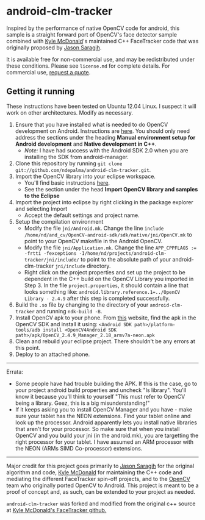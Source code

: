 android-clm-tracker
===================

Inspired by the performance of native OpenCV code for android, this sample is a straight forward port of OpenCV's face detector sample combined with [Kyle McDonald](http://kylemcdonald.net/)'s maintained C++ FaceTracker code that was originally proposed by [Jason Saragih](http://jsaragih.org/). 

It is available free for non-commercial use, and may be redistributed under these conditions. Please see `license.md` for complete details. For commercial use, [request a quote](http://facetracker.net/quote/).

## Getting it running

These instructions have been tested on Ubuntu 12.04 Linux. I suspect it will work on other architectures. Modify as necessary.

1. Ensure that you have installed what is needed to do OpenCV development on Android. Instructions are [here](http://docs.opencv.org/doc/tutorials/introduction/android_binary_package/android_dev_intro.html). You should only need address the sections under the heading __Manual environment setup for Android development__ and __Native development in C++__.
    - *Note:* I have had success with the Android SDK 2.0 when you are installing the SDK from android-manager.
2. Clone this repository by running `git clone git://github.com/ndepalma/android-clm-tracker.git`. 
3. Import the OpenCV library into your eclipse workspace.
    - You'll find basic instructions [here](http://docs.opencv.org/doc/tutorials/introduction/android_binary_package/O4A_SDK.html).
    - See the section under the head __Import OpenCV library and samples to the Eclipse__
4. Import the project into eclipse by right clicking in the package explorer and selecting Import
    - Accept the default settings and project name.
5. Setup the compilation environment
    - Modify the file `jni/Android.mk`. Change the line `include /home/nd/and_cv/OpenCV-android-sdk/sdk/native/jni/OpenCV.mk` to point to your OpenCV makefile in the Android OpenCV.
    - Modify the file `jni/Application.mk`. Change the line `APP_CPPFLAGS := -frtti -fexceptions -I/home/nd/projects/android-clm-tracker/jni/include/` to point to the absolute path of your android-clm-tracker `jni/include` directory.
    - Right click on the project properties and set up the project to be dependent in the C++ build on the OpenCV Library you imported in Step 3. In the file `project.properties`, it should contain a line that looks something like: `android.library.reference.1=../OpenCV Library - 2.4.9` after this step is completed successfully.
6. Build the `.so` file by changing to the directory of your `android-clm-tracker` and running `ndk-build -B`.
7. Install OpenCV apk to your phone. From [this](http://docs.opencv.org/doc/tutorials/introduction/android_binary_package/O4A_SDK.html) website, find the apk in the OpenCV SDK and install it using: `<Android SDK path>/platform-tools/adb install <OpenCV4Android SDK path>/apk/OpenCV_2.4.9_Manager_2.18_armv7a-neon.apk`
8. Clean and rebuild your eclipse project. There shouldn't be any errors at this point. 
9. Deploy to an attached phone.

---
Errata: 

* Some people have had trouble building the APK. If this is the case, go to your project android build properties and uncheck "Is library". You'll know it because you'll think to yourself "This must refer to OpenCV being a library. Geez, this is a big misunderstanding!"
* If it keeps asking you to install OpenCV Manager and you have - make sure your tablet has the NEON extensions. Find your tablet online and look up the processor. Android apparently lets you install native libraries that aren't for your processor. So make sure that when you install OpenCV and you build your jni (in the android.mk), you are targetting the right processor for your tablet. I have assumed an ARM processor with the NEON (ARMs SIMD Co-processor) extensions. 

---

Major credit for this project goes primarily to [Jason Saragih](http://jsaragih.org/) for the original algorithm and code, [Kyle McDonald](http://kylemcdonald.net/) for maintaining the C++ code and mediating the different FaceTracker spin-off projects, and to the [OpenCV](http://opencv.org/) team who originally ported OpenCV to Android. This project is meant to be a proof of concept and, as such, can be extended to your project as needed.

`android-clm-tracker` was forked and modified from the original c++ source at  [Kyle McDonald's FaceTracker github.](https://github.com/kylemcdonald/FaceTracker)
